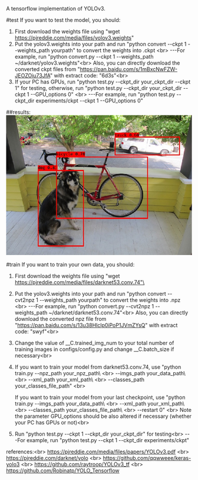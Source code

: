 A tensorflow implementation of YOLOv3.


#test
If you want to test the model, you should:

1. First download the weights file using "wget https://pjreddie.com/media/files/yolov3.weights"
2. Put the yolov3.weights into your path and run "python convert --ckpt 1 --weights_path yourpath" to convert the weights into .ckpt  \<br>
	 ---For example, run "python convert.py --ckpt 1 --weights_path ~/darknet/yolov3.weights"\<br>
   Also, you can directly download the converted ckpt files from "https://pan.baidu.com/s/1mBxcNwFZW-JEOZOiu73JfA" with extract code: "6d3s"\<br>
3. If your PC has GPUs, run "python test.py --ckpt_dir your_ckpt_dir --ckpt 1" for testing, otherwise, run "python test.py --ckpt_dir your_ckpt_dir --ckpt 1 --GPU_options 0"    \<br>
	 ---For example, run "python test.py --ckpt_dir experiments/ckpt --ckpt 1 --GPU_options 0"

##results:
![](https://github.com/csjiangwm/YOLOv3-tensorflow/blob/master/prediction.jpg) 

#train
If you want to train your own data, you should:

1. First download the weights file using "wget https://pjreddie.com/media/files/darknet53.conv.74"\<br>
2. Put the yolov3.weights into your path and run "python convert --cvt2npz 1 --weights_path yourpath" to convert the weights into .npz \<br>        ---For example, run "python convert.py --cvt2npz 1 --weights_path ~/darknet/darknet53.conv.74"\<br>
   Also, you can directly download the converted npz file from "https://pan.baidu.com/s/13u38HIclp0iPoP1JVmZYsQ" with extract code: "swyf"\<br>
3. Change the value of __C.trained_img_num to your total number of training images in configs/config.py and change __C.batch_size if necessary\<br>
4. If you want to train your model from darknet53.conv.74, use "python train.py --npz_path your_npz_path\   \<br>
                                                                                --imgs_path your_data_path\   \<br>
                                                                                --xml_path your_xml_path\  \<br>
                                                                                --classes_path your_classes_file_path"  \<br>
										
   If you want to train your model from your last checkpoint, use "python train.py --imgs_path your_data_path\  \<br>
                                                                                   --xml_path your_xml_path\  \<br>
                                                                                   --classes_path your_classes_file_path\  \<br>
                                                                                   --restart 0"  \<br>
   Note the parameter GPU_options should be also altered if necessary (whether your PC has GPUs or not)\<br>
5. Run "python test.py --ckpt 1 --ckpt_dir your_ckpt_dir" for testing\<br>
         ---For example, run "python test.py --ckpt 1 --ckpt_dir experiments/ckpt"


references:\<br>
https://pjreddie.com/media/files/papers/YOLOv3.pdf \<br>
https://pjreddie.com/darknet/yolo \<br>
https://github.com/qqwweee/keras-yolo3 \<br>
https://github.com/raytroop/YOLOv3_tf \<br>
https://github.com/Robinatp/YOLO_Tensorflow
